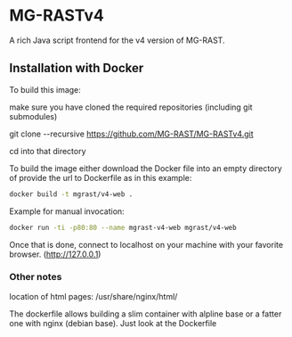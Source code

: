 MG-RASTv4
=========

A rich Java script frontend for the v4 version of MG-RAST.


## Installation with Docker ##

To build this image:

make sure you have cloned the required repositories (including git submodules)

git clone --recursive https://github.com/MG-RAST/MG-RASTv4.git

cd into that directory 


To build the image either download the Docker file into an empty directory of provide the url to Dockerfile as in this example:

```bash
docker build -t mgrast/v4-web .
```

Example for manual invocation:
```bash
docker run -ti -p80:80 --name mgrast-v4-web mgrast/v4-web
```

Once that is done, connect to localhost on your machine with your favorite browser. (http://127.0.0.1)

### Other notes ###


location of html pages: /usr/share/nginx/html/

The dockerfile allows building a slim container with alpline base or a fatter one with nginx (debian base). Just look at the Dockerfile

